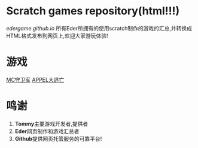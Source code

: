 # Scratch games repository(html!!!)
*edergame.github.io*
所有Eder所拥有的使用scratch制作的游戏的汇总,并转换成HTML格式发布到网页上,欢迎大家游玩体验!
# 游戏
[MC守卫军](/MC守卫军.html)
[APPEL大逃亡](/Appel大逃亡.html)
# 鸣谢
1. **Tommy**主要游戏开发者,提供者
2. **Eder**网页制作和游戏汇总者
3. **Github**提供网页托管服务的可靠平台!
